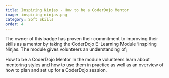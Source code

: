 ```yaml
---
title: Inspiring Ninjas - How to be a CoderDojo Mentor
image: inspiring-ninjas.png
category: Soft Skills
order: 4
---
```


The owner of this badge has proven their commitment to improving their skills as a mentor by taking the CoderDojo E-Learning Module ‘Inspiring Ninjas. The module gives volunteers an understanding of;

How to be a CoderDojo Mentor
In the module volunteers learn about mentoring styles and how to use them in practice as well as an overview of how to plan and set up for a CoderDojo session.